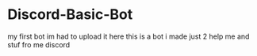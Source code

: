 # Discord-Basic-Bot
my first bot im had to upload it here
this is a bot i made just 2 help me and stuf fro me discord 
